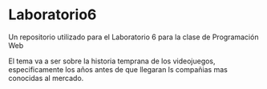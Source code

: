 # Laboratorio6
Un repositorio utilizado para el Laboratorio 6 para la clase de Programación Web

El tema va a ser sobre la historia temprana de los videojuegos, especificamente los años antes de que llegaran ls compañias mas conocidas al mercado. 
